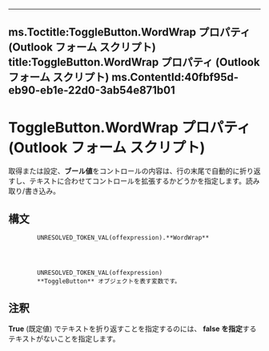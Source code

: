 

---
ms.Toctitle:ToggleButton.WordWrap プロパティ (Outlook フォーム スクリプト)
title:ToggleButton.WordWrap プロパティ (Outlook フォーム スクリプト)
ms.ContentId:40fbf95d-eb90-eb1e-22d0-3ab54e871b01
---
# ToggleButton.WordWrap プロパティ (Outlook フォーム スクリプト)




取得または設定、**ブール値**をコントロールの内容は、行の末尾で自動的に折り返すし、テキストに合わせてコントロールを拡張するかどうかを指定します。読み取り/書き込み。

## 構文

            UNRESOLVED_TOKEN_VAL(offexpression).**WordWrap**




            UNRESOLVED_TOKEN_VAL(offexpression)
            **ToggleButton** オブジェクトを表す変数です。



## 注釈
**True** (既定値) でテキストを折り返すことを指定するのには、 **false を指定**するテキストがないことを指定します。





